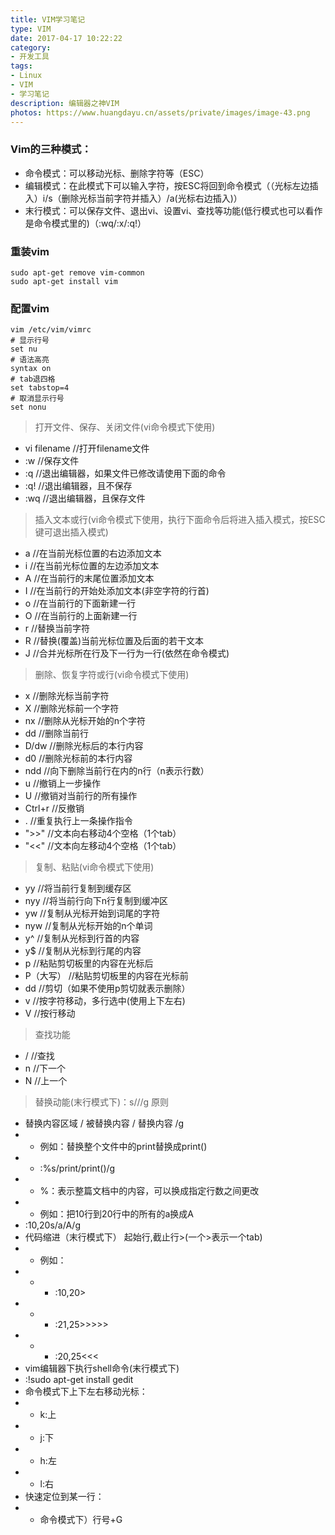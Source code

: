 ```yaml
---
title: VIM学习笔记
type: VIM
date: 2017-04-17 10:22:22
category: 
- 开发工具
tags:
- Linux
- VIM
- 学习笔记
description: 编辑器之神VIM
photos: https://www.huangdayu.cn/assets/private/images/image-43.png
---
```


### Vim的三种模式：
- 命令模式：可以移动光标、删除字符等（ESC）
- 编辑模式：在此模式下可以输入字符，按ESC将回到命令模式（（光标左边插入）i/s（删除光标当前字符并插入）/a(光标右边插入)）
- 末行模式：可以保存文件、退出vi、设置vi、查找等功能(低行模式也可以看作是命令模式里的)（:wq/:x/:q!）

<!-- more -->

###  重装vim
```shell
sudo apt-get remove vim-common
sudo apt-get install vim
```

###  配置vim 
```shell
vim /etc/vim/vimrc
# 显示行号
set nu  
# 语法高亮
syntax on  
# tab退四格
set tabstop=4  
# 取消显示行号
set nonu 
```

> 打开文件、保存、关闭文件(vi命令模式下使用)
- vi filename     //打开filename文件
- :w              //保存文件
- :q              //退出编辑器，如果文件已修改请使用下面的命令
- :q!             //退出编辑器，且不保存
- :wq             //退出编辑器，且保存文件
> 插入文本或行(vi命令模式下使用，执行下面命令后将进入插入模式，按ESC键可退出插入模式)
- a     //在当前光标位置的右边添加文本
- i     //在当前光标位置的左边添加文本
- A     //在当前行的末尾位置添加文本
- I     //在当前行的开始处添加文本(非空字符的行首)
- o     //在当前行的下面新建一行
- O     //在当前行的上面新建一行
- r     //替换当前字符
- R     //替换(覆盖)当前光标位置及后面的若干文本
- J     //合并光标所在行及下一行为一行(依然在命令模式)
> 删除、恢复字符或行(vi命令模式下使用)
- x      //删除光标当前字符
- X      //删除光标前一个字符
- nx     //删除从光标开始的n个字符
- dd     //删除当前行
- D/dw   //删除光标后的本行内容
- d0     //删除光标前的本行内容
- ndd    //向下删除当前行在内的n行（n表示行数）
- u      //撤销上一步操作
- U      //撤销对当前行的所有操作
- Ctrl+r //反撤销
-  .     //重复执行上一条操作指令
- ">>"   //文本向右移动4个空格（1个tab）
- "<<"   //文本向左移动4个空格（1个tab）
> 复制、粘贴(vi命令模式下使用)
- yy     //将当前行复制到缓存区
- nyy    //将当前行向下n行复制到缓冲区
- yw     //复制从光标开始到词尾的字符
- nyw    //复制从光标开始的n个单词
- y^     //复制从光标到行首的内容
- y$     //复制从光标到行尾的内容
- p      //粘贴剪切板里的内容在光标后
- P（大写）   //粘贴剪切板里的内容在光标前
- dd        //剪切（如果不使用p剪切就表示删除）
- v         //按字符移动，多行选中(使用上下左右)
- V         //按行移动
> 查找功能
- /          //查找
- n          //下一个
- N          //上一个
> 替换动能(末行模式下)：s///g 原则
- 替换内容区域 / 被替换内容 / 替换内容 /g
- - 例如：替换整个文件中的print替换成print()
- - :%s/print/print()/g
- - %：表示整篇文档中的内容，可以换成指定行数之间更改
- - 例如：把10行到20行中的所有的a换成A
- :10,20s/a/A/g
- 代码缩进（末行模式下） 起始行,截止行>(一个>表示一个tab)
- - 例如：
- - - :10,20>
- - - :21,25>>>>>
- - - :20,25<<<
- vim编辑器下执行shell命令(末行模式下)
- :!sudo apt-get install gedit
- 命令模式下上下左右移动光标：
- - k:上
- - j:下
- - h:左
- - l:右
- 快速定位到某一行：
- - 命令模式下）行号+G